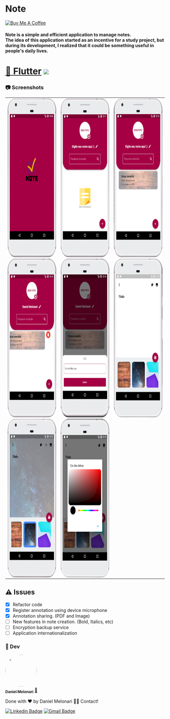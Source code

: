 # Note

<a href="https://www.buymeacoffee.com/danielmelonari" target="_blank"><img src="https://cdn.buymeacoffee.com/buttons/default-orange.png" alt="Buy Me A Coffee" height="41" width="174"></a>

#### Note is a simple and efficient application to manage notes.<br> The idea of this application started as an incentive for a study project, but during its development, I realized that it could be something useful in people's daily lives.

<h1 align="">
    <a href="https://flutter.dev/">🔗 Flutter</a>
<img src="https://img.shields.io/badge/Flutter-Version2.5.3-blue"/>
</h1>

### :camera:  Screenshots
<table>
  <tr>
    <td><img align="left" src="https://github.com/llFurtll/NoteCleanArch/blob/master/imagens/splash.png" height="500px" width="250px"></td>
    <td><img align="left" src="https://github.com/llFurtll/NoteCleanArch/blob/master/imagens/home.png" height="500px" width="250px"></td>
    <td><img align="left" src="https://github.com/llFurtll/NoteCleanArch/blob/master/imagens/home_anotacao.png" height="500px" width="250px"></td>
  </tr>
  <tr>
    <td><img align="left" src="https://github.com/llFurtll/NoteCleanArch/blob/master/imagens/home_deletar.png" height="500px" width="250px"></td>
    <td><img align="left" src="https://github.com/llFurtll/NoteCleanArch/blob/master/imagens/home_nome.png" height="500px" width="250px"></td>
    <td><img align="left" src="https://github.com/llFurtll/NoteCleanArch/blob/master/imagens/cadastro.png" height="500px" width="250px"></td>
  </tr>
  <tr>
    <td><img align="left" src="https://github.com/llFurtll/NoteCleanArch/blob/master/imagens/cadastro_fundo.png" height="500px" width="250px"></td>
    <td><img align="left" src="https://github.com/llFurtll/NoteCleanArch/blob/master/imagens/cadastro_cor.png" height="500px" width="250px"></td>
  </tr>
</table>

## :warning:  Issues
- [x] Refactor code
- [x] Register annotation using device microphone
- [x] Annotation sharing. (PDF and Image)
- [ ] New features in note creation. (Bold, Italics, etc)
- [ ] Encryption backup service
- [ ] Application internationalization

### :man:  Dev
<a href="https://www.linkedin.com/in/daniel-melonari-5413a7197/" target="_blank">
 <img style="border-radius: 50%;" src="https://avatars.githubusercontent.com/u/48370450?v=4" width="100px;" height="100px" alt=""/>
 <br />
 <sub><b>Daniel Melonari</b></sub></a> <a href="https://www.linkedin.com/in/daniel-melonari-5413a7197/" title="Linkedin" target="_blank">🚀</a>


Done with ❤️ by Daniel Melonari 👋🏽 Contact!

[![Linkedin Badge](https://img.shields.io/badge/-Daniel-blue?style=flat-square&logo=Linkedin&logoColor=white&link=https://www.linkedin.com/in/daniel-melonari-5413a7197/)](https://www.linkedin.com/in/daniel-melonari-5413a7197/) 
[![Gmail Badge](https://img.shields.io/badge/-danielmelonari@gmail.com-c14438?style=flat-square&logo=Gmail&logoColor=white&link=mailto:danielmelonari@gmail.com)](mailto:danielmelonari@gmail.com)
